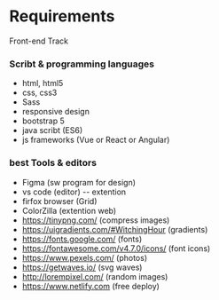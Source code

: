 # Requirements
Front-end Track

### Scribt & programming languages 
- html, html5
- css, css3
- Sass 
- responsive design
- bootstrap 5
- java scribt (ES6)
- js frameworks (Vue or React or Angular)

### best Tools & editors
- Figma (sw program for design)
- vs code (editor)
  -- extention
- firfox browser (Grid)
- ColorZilla (extention web)
- https://tinypng.com/ (compress images)
- https://uigradients.com/#WitchingHour (gradients)
- https://fonts.google.com/ (fonts)
- https://fontawesome.com/v4.7.0/icons/ (font icons)
- https://www.pexels.com/ (photos)
- https://getwaves.io/ (svg waves)
- http://lorempixel.com/ (random images)
- https://www.netlify.com (free deploy)
